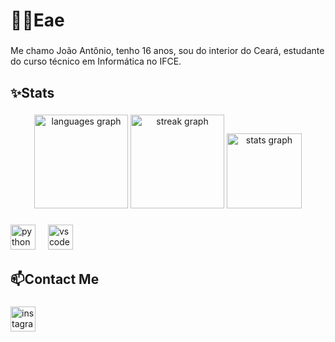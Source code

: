 <h1 align="left">😵‍💫Eae</h1>

###
<p align="left">Me chamo João Antônio, tenho 16 anos, sou do interior do Ceará, estudante do curso técnico em Informática no IFCE.
</p>

###
<h2 align="left">✨Stats</h2>

###
<div align="center">
  <img src="https://github-readme-stats.vercel.app/api/top-langs?username=SrKkxz&locale=en&hide_title=false&layout=compact&card_width=320&langs_count=5&theme=midnight-purple&hide_border=false&order=2&custom_title=Languages%60s" height="150" alt="languages graph"  />
  <img src="https://streak-stats.demolab.com?user=SrKkxz&locale=en&mode=weekly&theme=midnight-purple&hide_border=false&border_radius=5&order=3" height="150" alt="streak graph"  />
  <img src="https://github-readme-stats.vercel.app/api?username=SrKkxz&hide_title=false&hide_rank=false&show_icons=true&include_all_commits=true&count_private=true&disable_animations=false&theme=midnight-purple&locale=en&hide_border=false&order=1" height="120" alt="stats graph"  />
</div>

###
<div align="left">
  <img src="https://skillicons.dev/icons?i=py" height="40" alt="python logo"  />
  <img width="12" />
  <img src="https://skillicons.dev/icons?i=vscode" height="40" alt="vscode logo"  />
</div>

###
<h2 align="left">📫Contact Me</h2>

###
<div align="left">
<a href="https://www.instagram.com/sourazzk/profilecard/?igsh=MWJ1Mnc1NTQ4eDJmNA==" target="_blank">
  <img src="https://img.shields.io/badge/Instagram-E4405F?logo=instagram&logoColor=white&style=for-the-badge" height="40" alt="instagram logo" />
</a>
</div>

###
